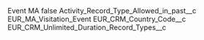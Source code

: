 <?xml version="1.0" encoding="UTF-8"?>
<CustomMetadata xmlns="http://soap.sforce.com/2006/04/metadata" xmlns:xsi="http://www.w3.org/2001/XMLSchema-instance" xmlns:xsd="http://www.w3.org/2001/XMLSchema">
    <label>Event MA</label>
    <protected>false</protected>
    <values>
        <field>Activity_Record_Type_Allowed_in_past__c</field>
        <value xsi:type="xsd:string">EUR_MA_Visitation_Event</value>
    </values>
    <values>
        <field>EUR_CRM_Country_Code__c</field>
        <value xsi:nil="true"/>
    </values>
    <values>
        <field>EUR_CRM_Unlimited_Duration_Record_Types__c</field>
        <value xsi:nil="true"/>
    </values>
</CustomMetadata>
